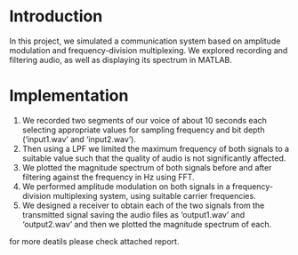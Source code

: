 # Introduction
In this project, we simulated a communication system based on amplitude modulation and
frequency-division multiplexing. We explored recording and filtering audio, as well as
displaying its spectrum in MATLAB.
# Implementation
1) We recorded two segments of our voice of about 10 seconds each selecting appropriate
values for sampling frequency and bit depth (‘input1.wav’ and ‘input2.wav’).
2) Then using a LPF we limited the maximum frequency of both signals to a suitable value
such that the quality of audio is not significantly affected.
3) We plotted the magnitude spectrum of both signals before and after filtering against the frequency in
Hz using FFT.
4) We performed amplitude modulation on both signals in a frequency-division multiplexing system,
using suitable carrier frequencies.
5) We designed a receiver to obtain each of the two signals from the transmitted signal saving the audio
files as ‘output1.wav’ and ‘output2.wav’ and then we plotted the magnitude spectrum of each.

for more deatils please check attached report.

